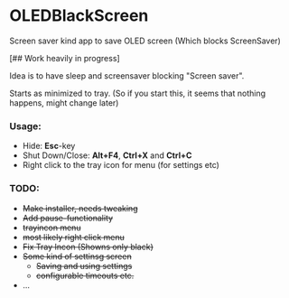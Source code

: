 # OLEDBlackScreen
Screen saver kind app to save OLED screen (Which blocks ScreenSaver)

[## Work heavily in progress]

Idea is to have sleep and screensaver blocking "Screen saver". 

Starts as minimized to tray. (So if you start this, it seems that nothing happens, might change later)

### Usage:
  - Hide: **Esc**-key
  - Shut Down/Close: **Alt+F4**, **Ctrl+X** and **Ctrl+C**
  - Right click to the tray icon for menu (for settings etc)

### TODO:
- ~~Make installer, needs tweaking~~
- ~~Add pause-functionality~~
- ~~trayincon menu~~
- ~~most likely right click menu~~
- ~~Fix Tray Incon (Showns only black)~~
- ~~Some kind of settinsg screen~~
  - ~~Saving and using settings~~
  - ~~configurable timeouts etc.~~
- ...
